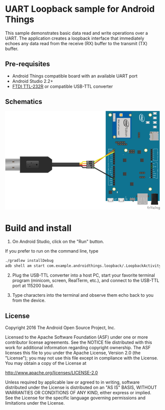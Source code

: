 UART Loopback sample for Android Things
=======================================

This sample demonstrates basic data read and write operations over a UART.
The application creates a loopback interface that immediately echoes
any data read from the receive (RX) buffer to the transmit (TX) buffer.


Pre-requisites
--------------

- Android Things compatible board with an available UART port
- Android Studio 2.2+
- [FTDI TTL-232R](http://www.ftdichip.com/Products/Cables/USBTTLSerial.htm)
or compatible USB-TTL converter


Schematics
----------

![Sample schematics](sample_schematics.png)


Build and install
=================

1. On Android Studio, click on the "Run" button.

If you prefer to run on the command line, type

```bash
./gradlew installDebug
adb shell am start com.example.androidthings.loopback/.LoopbackActivity
```

2. Plug the USB-TTL converter into a host PC, start your favorite terminal
program (minicom, screen, RealTerm, etc.), and connect to the USB-TTL port
at 115200 baud.

3. Type characters into the terminal and observe them echo back to you from the device.


License
-------

Copyright 2016 The Android Open Source Project, Inc.

Licensed to the Apache Software Foundation (ASF) under one or more contributor
license agreements.  See the NOTICE file distributed with this work for
additional information regarding copyright ownership.  The ASF licenses this
file to you under the Apache License, Version 2.0 (the "License"); you may not
use this file except in compliance with the License.  You may obtain a copy of
the License at

  http://www.apache.org/licenses/LICENSE-2.0

Unless required by applicable law or agreed to in writing, software
distributed under the License is distributed on an "AS IS" BASIS, WITHOUT
WARRANTIES OR CONDITIONS OF ANY KIND, either express or implied.  See the
License for the specific language governing permissions and limitations under
the License.
